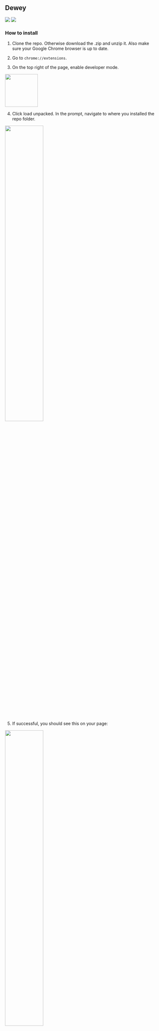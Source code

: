 ## Dewey
<img src="/readmeimages/twittergeneral.gif">

<img src="/readmeimages/redditgeneral.gif">

### How to install
1. Clone the repo. Otherwise download the .zip and unzip it. Also make sure your Google Chrome browser is up to date. 

2. Go to ```chrome://extensions```. 

3. On the top right of the page, enable developer mode. 

<img src="/readmeimages/developermode.jpg" width="108px">

4. Click load unpacked. In the prompt, navigate to where you installed the repo folder. 

<img src="/readmeimages/loadunpacked.jpg" width="50%">

5. If successful, you should see this on your page:

<img src="/readmeimages/success.jpg" width="50%">

   If you see this, your installation is complete! 

### How to set up
1. Click on the Dewey icon on your Chrome toolbar. 

![toolbar](/readmeimages/toolbar.jpg)

2. You should see a register page. First thing you should do is getting a [News API](https://newsapi.org/) key. Put in any username
and password along with your new API Key. Click register. 

![register](/readmeimages/register.jpg)

   If you cannot register, try using another username password combination. 

3. Now you should see the options. For 'Allow Twitter' and 'Allow Reddit', we will go over that in the Features.
Here you can change your News API key and log out. 

![options](/readmeimages/options.jpg)

### Features

#### Twitter
1. Clicking on the slider allows you to enable or disable the app's functionality on Twitter. 

2. Upon visiting your Twitter page, you should see an icon like this on some of your posts. 

![twittericon](/readmeimages/twittericon.jpg)

3. Clicking on this icon will create a modal on the right-hand side with articles and information that pertain to the same story,
   but from different sources. Up to five articles will be returned, and you can scroll around in the modal to view them. 
   
![twittermodal](/readmeimages/twittermodal.jpg)
   
4. To close the modal, click the x on the top right corner of the modal or press the esc key. 

#### Reddit
1. Clicking on the slider allows you to enable or disable the app's functionality on Reddit. 

2. Clicking the chevron to the right of the slider pulls up the list of subreddits on which the app will run. 
   r/news, r/worldnews, and r/politics are added by default. 
   
![checkedsubreddits](/readmeimages/checkedsubreddits.jpg)
   
   Type in the name of any subreddit and the app will run on that subreddit while adding it to the list. 
   
3. To remove the subreddit, just click the x next to its name. 

![checkedsubredditscancel](/readmeimages/checkedsubredditscancel.jpg)

4. This app works two ways on Reddit.

-- On the Reddit front page, it will look for links posted on a subreddit that you allowed. 

![redditfrontpage](/readmeimages/redditfrontpage.jpg)

-- On a page of a subreddit you enabled, it will look at all of the page's links.

![subreddit](/readmeimages/subreddit.jpg)

5. In both instances, licking on the Dewey icon will drop down a list of articles that you can click to find out more information about    the relevant news story. Up to five articles will be returned. 

![subredditdropdown](/readmeimages/subredditdropdown.jpg)   
   
6. To close the modal, click the Dewey icon again. 

### The Technology

### Todos
1. Fix the bug that starts Twitter with a black screen. If that's the case, press the esc key to close it. 
2. Only stash user's token on the chrome storage. 
3. Find more modular solution to NPL package. 
4. Fix issue with login info not persisting. 

